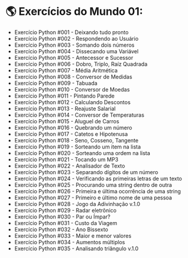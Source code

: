 # 🌎 Exercícios do Mundo 01:
- Exercício Python #001 - Deixando tudo pronto
- Exercício Python #002 - Respondendo ao Usuário
- Exercício Python #003 - Somando dois números
- Exercício Python #004 - Dissecando uma Variável
- Exercício Python #005 - Antecessor e Sucessor
- Exercício Python #006 - Dobro, Triplo, Raíz Quadrada
- Exercício Python #007 - Média Aritmética
- Exercício Python #008 - Conversor de Medidas
- Exercício Python #009 - Tabuada
- Exercício Python #010 - Conversor de Moedas
- Exercício Python #011 - Pintando Parede
- Exercício Python #012 - Calculando Descontos
- Exercício Python #013 - Reajuste Salarial
- Exercício Python #014 - Conversor de Temperaturas
- Exercício Python #015 - Aluguel de Carros
- Exercício Python #016 - Quebrando um número
- Exercício Python #017 - Catetos e Hipotenusa
- Exercício Python #018 - Seno, Cosseno, Tangente
- Exercício Python #019 - Sorteando um item na lista
- Exercício Python #020 - Sorteando uma ordem na lista
- Exercício Python #021 - Tocando um MP3
- Exercício Python #022 - Analisador de Texto
- Exercício Python #023 - Separando dígitos de um número
- Exercício Python #024 - Verificando as primeiras letras de um texto
- Exercício Python #025 - Procurando uma string dentro de outra
- Exercício Python #026 - Primeira e última ocorrência de uma string
- Exercício Python #027 - Primeiro e último nome de uma pessoa
- Exercício Python #028 - Jogo da Adivinhação v.1.0
- Exercício Python #029 - Radar eletrônico
- Exercício Python #030 - Par ou Ímpar?
- Exercício Python #031 - Custo da Viagem
- Exercício Python #032 - Ano Bissexto
- Exercício Python #033 - Maior e menor valores
- Exercício Python #034 - Aumentos múltiplos
- Exercício Python #035 - Analisando triângulo v.1.0
